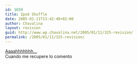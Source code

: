 ```yaml
---
id: 1659
title: Ipod Shuffle
date: 2005-01-11T13:42:40+02:00
author: Chavalina
layout: revision
guid: http://www.wp.chavalina.net/2005/01/11/325-revision/
permalink: /2005/01/11/325-revision/
---
```

<a href="http://www.apple.com/es/ipodshuffle/" target="_blank">Aaaahhhhhhh&#8230;</a>  
Cuando me recupere lo comento
